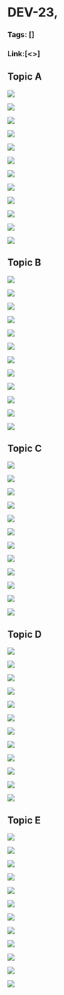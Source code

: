 # DEV-23,
### Tags: []
### Link:[<>]

## Topic A
![](../images/DEV-23/DEV-23-A1.png)

![](../images/DEV-23/DEV-23-A2.png)

![](../images/DEV-23/DEV-23-A3.png)

![](../images/DEV-23/DEV-23-A4.png)

![](../images/DEV-23/DEV-23-A5.png)

![](../images/DEV-23/DEV-23-A6.png)

![](../images/DEV-23/DEV-23-A7.png)

![](../images/DEV-23/DEV-23-A8.png)

![](../images/DEV-23/DEV-23-A9.png)

![](../images/DEV-23/DEV-23-A10.png)

![](../images/DEV-23/DEV-23-A11.png)

![](../images/DEV-23/DEV-23-A12.png)

## Topic B
![](../images/DEV-23/DEV-23-B1.png)

![](../images/DEV-23/DEV-23-B2.png)

![](../images/DEV-23/DEV-23-B3.png)

![](../images/DEV-23/DEV-23-B4.png)

![](../images/DEV-23/DEV-23-B5.png)

![](../images/DEV-23/DEV-23-B6.png)

![](../images/DEV-23/DEV-23-B7.png)

![](../images/DEV-23/DEV-23-B8.png)

![](../images/DEV-23/DEV-23-B9.png)

![](../images/DEV-23/DEV-23-B10.png)

![](../images/DEV-23/DEV-23-B11.png)

![](../images/DEV-23/DEV-23-B12.png)

## Topic C
![](../images/DEV-23/DEV-23-C1.png)

![](../images/DEV-23/DEV-23-C2.png)

![](../images/DEV-23/DEV-23-C3.png)

![](../images/DEV-23/DEV-23-C4.png)

![](../images/DEV-23/DEV-23-C5.png)

![](../images/DEV-23/DEV-23-C6.png)

![](../images/DEV-23/DEV-23-C7.png)

![](../images/DEV-23/DEV-23-C8.png)

![](../images/DEV-23/DEV-23-C9.png)

![](../images/DEV-23/DEV-23-C10.png)

![](../images/DEV-23/DEV-23-C11.png)

![](../images/DEV-23/DEV-23-C12.png)

## Topic D
![](../images/DEV-23/DEV-23-D1.png)

![](../images/DEV-23/DEV-23-D2.png)

![](../images/DEV-23/DEV-23-D3.png)

![](../images/DEV-23/DEV-23-D4.png)

![](../images/DEV-23/DEV-23-D5.png)

![](../images/DEV-23/DEV-23-D6.png)

![](../images/DEV-23/DEV-23-D7.png)

![](../images/DEV-23/DEV-23-D8.png)

![](../images/DEV-23/DEV-23-D9.png)

![](../images/DEV-23/DEV-23-D10.png)

![](../images/DEV-23/DEV-23-D11.png)

![](../images/DEV-23/DEV-23-D12.png)

## Topic E
![](../images/DEV-23/DEV-23-E1.png)

![](../images/DEV-23/DEV-23-E2.png)

![](../images/DEV-23/DEV-23-E3.png)

![](../images/DEV-23/DEV-23-E4.png)

![](../images/DEV-23/DEV-23-E5.png)

![](../images/DEV-23/DEV-23-E6.png)

![](../images/DEV-23/DEV-23-E7.png)

![](../images/DEV-23/DEV-23-E8.png)

![](../images/DEV-23/DEV-23-E9.png)

![](../images/DEV-23/DEV-23-E10.png)

![](../images/DEV-23/DEV-23-E11.png)

![](../images/DEV-23/DEV-23-E12.png)

